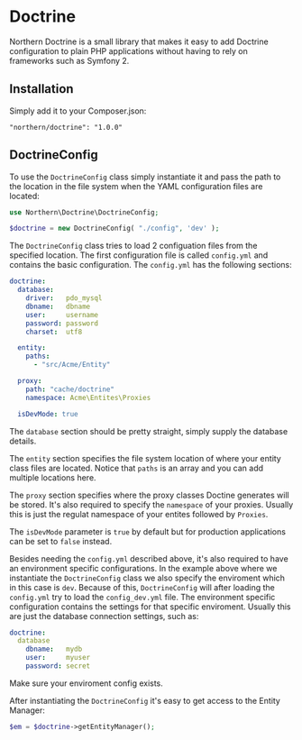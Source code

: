 # Doctrine

Northern Doctrine is a small library that makes it easy to add Doctrine configuration to plain PHP applications without having to rely on frameworks such as Symfony 2.

## Installation

Simply add it to your Composer.json:

    "northern/doctrine": "1.0.0"

## DoctrineConfig

To use the `DoctrineConfig` class simply instantiate it and pass the path to the location in the file system when the YAML configuration files are located:

````php
use Northern\Doctrine\DoctrineConfig;

$doctrine = new DoctrineConfig( "./config", 'dev' );
````

The `DoctrineConfig` class tries to load 2 configuation files from the specified location. The first configuration file is called `config.yml` and contains the basic configuration. The `config.yml` has the following sections:

````yaml
doctrine:
  database:
    driver:   pdo_mysql
    dbname:   dbname
    user:     username
    password: password
    charset:  utf8

  entity:
    paths:
      - "src/Acme/Entity"

  proxy:
    path: "cache/doctrine"
    namespace: Acme\Entites\Proxies

  isDevMode: true
````                                     
The `database` section should be pretty straight, simply supply the database details.

The `entity` section specifies the file system location of where your entity class files are located. Notice that `paths` is an array and you can add multiple locations here.

The `proxy` section specifies where the proxy classes Doctine generates will be stored. It's also required to specify the `namespace` of your proxies. Usually this is just the regulat namespace of your entites followed by `Proxies`.

The `isDevMode` parameter is `true` by default but for production applications can be set to `false` instead.

Besides needing the `config.yml` described above, it's also required to have an environment specific configurations. In the example above where we instantiate the `DoctrineConfig` class we also specify the enviroment which in this case is `dev`. Because of this, `DoctrineConfig` will after loading the `config.yml` try to load the `config_dev.yml` file. The environment specific configuration contains the settings for that specific enviroment. Usually this are just the database connection settings, such as:

````yaml
doctrine:
  database
    dbname:   mydb
    user:     myuser
    password: secret
````
Make sure your enviroment config exists.

After instantiating the `DoctrineConfig` it's easy to get access to the Entity Manager:

````php
$em = $doctrine->getEntityManager();
````

